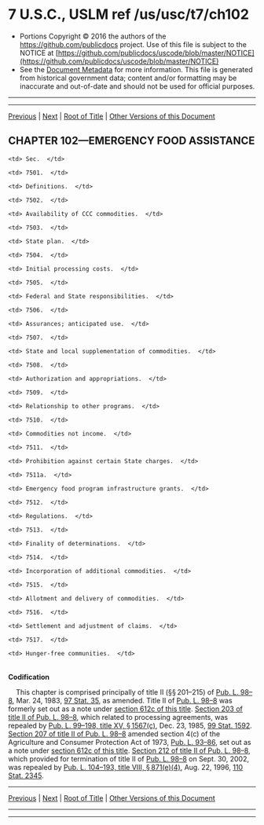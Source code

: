 ---
---

# 7 U.S.C., USLM ref /us/usc/t7/ch102

* Portions Copyright © 2016 the authors of the https://github.com/publicdocs project.
  Use of this file is subject to the NOTICE at [https://github.com/publicdocs/uscode/blob/master/NOTICE](https://github.com/publicdocs/uscode/blob/master/NOTICE)
* See the [Document Metadata](././../../../..//README.md) for more information.
  This file is generated from historical government data; content and/or formatting may be inaccurate and out-of-date and should not be used for official purposes.

----------
----------

[Previous](./../../../..//us/usc/t7/ch101/schV/m__us_usc_t7_s7491.md) | [Next](./../../../..//us/usc/t7/ch102/m__us_usc_t7_s7501.md) | [Root of Title](./../../../../) | [Other Versions of this Document](https://publicdocs.github.io/go/links?ns=uslm&ref=%2Fus%2Fusc%2Ft7%2Fch102)

## CHAPTER 102—EMERGENCY FOOD ASSISTANCE

<table>

  <tr>

    <td> Sec.  </td>

  </tr>

  <tr>

    <td> 7501.  </td>

    <td> Definitions.  </td>

  </tr>

  <tr>

    <td> 7502.  </td>

    <td> Availability of CCC commodities.  </td>

  </tr>

  <tr>

    <td> 7503.  </td>

    <td> State plan.  </td>

  </tr>

  <tr>

    <td> 7504.  </td>

    <td> Initial processing costs.  </td>

  </tr>

  <tr>

    <td> 7505.  </td>

    <td> Federal and State responsibilities.  </td>

  </tr>

  <tr>

    <td> 7506.  </td>

    <td> Assurances; anticipated use.  </td>

  </tr>

  <tr>

    <td> 7507.  </td>

    <td> State and local supplementation of commodities.  </td>

  </tr>

  <tr>

    <td> 7508.  </td>

    <td> Authorization and appropriations.  </td>

  </tr>

  <tr>

    <td> 7509.  </td>

    <td> Relationship to other programs.  </td>

  </tr>

  <tr>

    <td> 7510.  </td>

    <td> Commodities not income.  </td>

  </tr>

  <tr>

    <td> 7511.  </td>

    <td> Prohibition against certain State charges.  </td>

  </tr>

  <tr>

    <td> 7511a.  </td>

    <td> Emergency food program infrastructure grants.  </td>

  </tr>

  <tr>

    <td> 7512.  </td>

    <td> Regulations.  </td>

  </tr>

  <tr>

    <td> 7513.  </td>

    <td> Finality of determinations.  </td>

  </tr>

  <tr>

    <td> 7514.  </td>

    <td> Incorporation of additional commodities.  </td>

  </tr>

  <tr>

    <td> 7515.  </td>

    <td> Allotment and delivery of commodities.  </td>

  </tr>

  <tr>

    <td> 7516.  </td>

    <td> Settlement and adjustment of claims.  </td>

  </tr>

  <tr>

    <td> 7517.  </td>

    <td> Hunger-free communities.  </td>

  </tr>

</table>

 __Codification__ 

    This chapter is comprised principally of title II (§§ 201–215) of [Pub. L. 98–8][/us/pl/98/8], Mar. 24, 1983, [97 Stat. 35][/us/stat/97/35], as amended. Title II of [Pub. L. 98–8][/us/pl/98/8] was formerly set out as a note under [section 612c of this title][/us/usc/t7/s612c]. [Section 203 of title II of Pub. L. 98–8][/us/pl/98/8/s203], which related to processing agreements, was repealed by [Pub. L. 99–198, title XV, § 1567(c)][/us/pl/99/198/s1567/c], Dec. 23, 1985, [99 Stat. 1592][/us/stat/99/1592]. [Section 207 of title II of Pub. L. 98–8][/us/pl/98/8/s207] amended section 4(c) of the Agriculture and Consumer Protection Act of 1973, [Pub. L. 93–86][/us/pl/93/86], set out as a note under [section 612c of this title][/us/usc/t7/s612c]. [Section 212 of title II of Pub. L. 98–8][/us/pl/98/8/s212], which provided for termination of title II of [Pub. L. 98–8][/us/pl/98/8] on Sept. 30, 2002, was repealed by [Pub. L. 104–193, title VIII, § 871(e)(4)][/us/pl/104/193/s871/e/4], Aug. 22, 1996, [110 Stat. 2345][/us/stat/110/2345].

----------

[Previous](./../../../..//us/usc/t7/ch101/schV/m__us_usc_t7_s7491.md) | [Next](./../../../..//us/usc/t7/ch102/m__us_usc_t7_s7501.md) | [Root of Title](./../../../../) | [Other Versions of this Document](https://publicdocs.github.io/go/links?ns=uslm&ref=%2Fus%2Fusc%2Ft7%2Fch102)

----------
----------

[/us/pl/98/8]: https://publicdocs.github.io/go/links?ns=uslm&ref=%2Fus%2Fpl%2F98%2F8
[/us/stat/97/35]: https://publicdocs.github.io/go/links?ns=uslm&ref=%2Fus%2Fstat%2F97%2F35
[/us/pl/98/8]: https://publicdocs.github.io/go/links?ns=uslm&ref=%2Fus%2Fpl%2F98%2F8
[/us/usc/t7/s612c]: https://publicdocs.github.io/go/links?ns=uslm&ref=%2Fus%2Fusc%2Ft7%2Fs612c
[/us/pl/98/8/s203]: https://publicdocs.github.io/go/links?ns=uslm&ref=%2Fus%2Fpl%2F98%2F8%2Fs203
[/us/pl/99/198/s1567/c]: https://publicdocs.github.io/go/links?ns=uslm&ref=%2Fus%2Fpl%2F99%2F198%2Fs1567%2Fc
[/us/stat/99/1592]: https://publicdocs.github.io/go/links?ns=uslm&ref=%2Fus%2Fstat%2F99%2F1592
[/us/pl/98/8/s207]: https://publicdocs.github.io/go/links?ns=uslm&ref=%2Fus%2Fpl%2F98%2F8%2Fs207
[/us/pl/93/86]: https://publicdocs.github.io/go/links?ns=uslm&ref=%2Fus%2Fpl%2F93%2F86
[/us/usc/t7/s612c]: https://publicdocs.github.io/go/links?ns=uslm&ref=%2Fus%2Fusc%2Ft7%2Fs612c
[/us/pl/98/8/s212]: https://publicdocs.github.io/go/links?ns=uslm&ref=%2Fus%2Fpl%2F98%2F8%2Fs212
[/us/pl/98/8]: https://publicdocs.github.io/go/links?ns=uslm&ref=%2Fus%2Fpl%2F98%2F8
[/us/pl/104/193/s871/e/4]: https://publicdocs.github.io/go/links?ns=uslm&ref=%2Fus%2Fpl%2F104%2F193%2Fs871%2Fe%2F4
[/us/stat/110/2345]: https://publicdocs.github.io/go/links?ns=uslm&ref=%2Fus%2Fstat%2F110%2F2345


